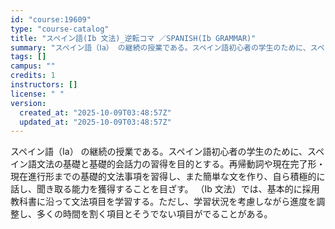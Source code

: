 ```yaml
---
id: "course:19609"
type: "course-catalog"
title: "スペイン語(Ib 文法)_逆転コマ ／SPANISH(Ib GRAMMAR)"
summary: "スペイン語（Ⅰa） の継続の授業である。スペイン語初心者の学生のために、スペイン語文法の基礎と基礎的会話力の習得を目的とする。再帰動詞や現在完了形・現在進行形までの基礎的文法事項を習得し、また簡単な文を作り、自ら積極的に話し、聞き取る能力を…"
tags: []
campus: ""
credits: 1
instructors: []
license: " "
version:
  created_at: "2025-10-09T03:48:57Z"
  updated_at: "2025-10-09T03:48:57Z"
---
```


スペイン語（Ⅰa） の継続の授業である。スペイン語初心者の学生のために、スペイン語文法の基礎と基礎的会話力の習得を目的とする。再帰動詞や現在完了形・現在進行形までの基礎的文法事項を習得し、また簡単な文を作り、自ら積極的に話し、聞き取る能力を獲得することを目ざす。 （Ⅰb 文法）では、基本的に採用教科書に沿って文法項目を学習する。ただし、学習状況を考慮しながら進度を調整し、多くの時間を割く項目とそうでない項目がでることがある。
